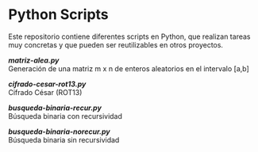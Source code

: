 # Python Scripts
Este repositorio contiene diferentes scripts en Python, que realizan tareas muy concretas y que pueden ser reutilizables en otros proyectos.

***matriz-alea.py***  
Generación de una matriz m x n de enteros aleatorios en el intervalo [a,b]

***cifrado-cesar-rot13.py***  
Cifrado César (ROT13)

***busqueda-binaria-recur.py***  
Búsqueda binaria con recursividad

***busqueda-binaria-norecur.py***  
Búsqueda binaria sin recursividad

